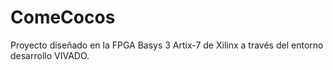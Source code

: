 # ComeCocos

Proyecto diseñado en la FPGA Basys 3 Artix-7 de Xilinx a través del entorno desarrollo VIVADO.
